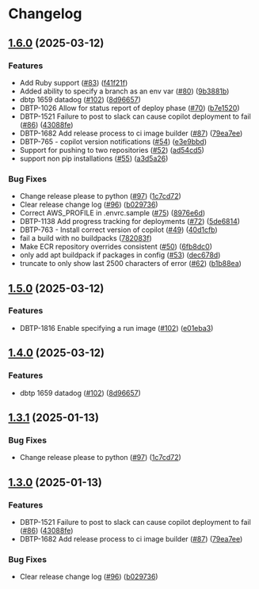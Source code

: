 # Changelog

## [1.6.0](https://github.com/uktrade/ci-image-builder/compare/1.5.0...1.6.0) (2025-03-12)


### Features

* Add Ruby support ([#83](https://github.com/uktrade/ci-image-builder/issues/83)) ([f41f21f](https://github.com/uktrade/ci-image-builder/commit/f41f21f91f8f906b1b7051261ec0a48cf9a844c9))
* Added ability to specify a branch as an env var ([#80](https://github.com/uktrade/ci-image-builder/issues/80)) ([9b3881b](https://github.com/uktrade/ci-image-builder/commit/9b3881bd2a115511ee111751a3355fc2afa61791))
* dbtp 1659 datadog ([#102](https://github.com/uktrade/ci-image-builder/issues/102)) ([8d96657](https://github.com/uktrade/ci-image-builder/commit/8d96657fffa4b465824902f48203ff6ed2f43835))
* DBTP-1026 Allow for status report of deploy phase ([#70](https://github.com/uktrade/ci-image-builder/issues/70)) ([b7e1520](https://github.com/uktrade/ci-image-builder/commit/b7e1520c79f67cf59c44ceb034878b741847fc4c))
* DBTP-1521 Failure to post to slack can cause copilot deployment to fail ([#86](https://github.com/uktrade/ci-image-builder/issues/86)) ([43088fe](https://github.com/uktrade/ci-image-builder/commit/43088fe3c5d6e1d3e98effebe1f65a3bd5d920d0))
* DBTP-1682 Add release process to ci image builder ([#87](https://github.com/uktrade/ci-image-builder/issues/87)) ([79ea7ee](https://github.com/uktrade/ci-image-builder/commit/79ea7ee0b5812e47c9a710d96681a6791027be8a))
* DBTP-765 - copilot version notifications ([#54](https://github.com/uktrade/ci-image-builder/issues/54)) ([e3e9bbd](https://github.com/uktrade/ci-image-builder/commit/e3e9bbd270489581f90042c1eede40f42a4cd08c))
* Support for pushing to two repositories ([#52](https://github.com/uktrade/ci-image-builder/issues/52)) ([ad54cd5](https://github.com/uktrade/ci-image-builder/commit/ad54cd505fe26877c113c0ebb0cc116ac5c8d540))
* support non pip installations ([#55](https://github.com/uktrade/ci-image-builder/issues/55)) ([a3d5a26](https://github.com/uktrade/ci-image-builder/commit/a3d5a269d593ae874fb0bdf1f84cc8d1b28f9ade))


### Bug Fixes

* Change release please to python ([#97](https://github.com/uktrade/ci-image-builder/issues/97)) ([1c7cd72](https://github.com/uktrade/ci-image-builder/commit/1c7cd7251968b0b67ba9d74151728f840b17bae4))
* Clear release change log ([#96](https://github.com/uktrade/ci-image-builder/issues/96)) ([b029736](https://github.com/uktrade/ci-image-builder/commit/b029736b107d0bab0f755b2a79220627826a34e3))
* Correct AWS_PROFILE in .envrc.sample ([#75](https://github.com/uktrade/ci-image-builder/issues/75)) ([8976e6d](https://github.com/uktrade/ci-image-builder/commit/8976e6d995f03f2b2d81c636e570af5f573da1ba))
* DBTP-1138 Add progress tracking for deployments ([#72](https://github.com/uktrade/ci-image-builder/issues/72)) ([5de6814](https://github.com/uktrade/ci-image-builder/commit/5de6814b9c6a92ede8da9430b5d0e1e7485aeada))
* DBTP-763 - Install correct version of copilot ([#49](https://github.com/uktrade/ci-image-builder/issues/49)) ([40d1cfb](https://github.com/uktrade/ci-image-builder/commit/40d1cfbe0af95fc6f8782b6e5f6e8c3a784f3ef8))
* fail a build with no buildpacks ([782083f](https://github.com/uktrade/ci-image-builder/commit/782083fc6f0823765f78ed9c1e403c93a357dbe0))
* Make ECR repository overrides consistent ([#50](https://github.com/uktrade/ci-image-builder/issues/50)) ([6fb8dc0](https://github.com/uktrade/ci-image-builder/commit/6fb8dc05675e9df2796ff40a50d6ac9f963abaf3))
* only add apt buildpack if packages in config ([#53](https://github.com/uktrade/ci-image-builder/issues/53)) ([dec678d](https://github.com/uktrade/ci-image-builder/commit/dec678d9404ff4bdbd8c08546871d09803f84896))
* truncate to only show last 2500 characters of error ([#62](https://github.com/uktrade/ci-image-builder/issues/62)) ([b1b88ea](https://github.com/uktrade/ci-image-builder/commit/b1b88ea1d1372bdc0064ed80dab53e415d9f24e6))

## [1.5.0](https://github.com/uktrade/ci-image-builder/compare/1.4.0...1.5.0) (2025-03-12)


### Features

* DBTP-1816 Enable specifying a run image ([#102](https://github.com/uktrade/ci-image-builder/issues/103)) ([e01eba3](https://github.com/uktrade/ci-image-builder/commit/e01eba3fed9562997dd72a64448a599b4062a0eb))

## [1.4.0](https://github.com/uktrade/ci-image-builder/compare/1.3.1...1.4.0) (2025-03-12)


### Features

* dbtp 1659 datadog ([#102](https://github.com/uktrade/ci-image-builder/issues/102)) ([8d96657](https://github.com/uktrade/ci-image-builder/commit/8d96657fffa4b465824902f48203ff6ed2f43835))

## [1.3.1](https://github.com/uktrade/ci-image-builder/compare/1.3.0...1.3.1) (2025-01-13)


### Bug Fixes

* Change release please to python ([#97](https://github.com/uktrade/ci-image-builder/issues/97)) ([1c7cd72](https://github.com/uktrade/ci-image-builder/commit/1c7cd7251968b0b67ba9d74151728f840b17bae4))

## [1.3.0](https://github.com/uktrade/ci-image-builder/compare/1.2.1...1.3.0) (2025-01-13)


### Features

* DBTP-1521 Failure to post to slack can cause copilot deployment to fail ([#86](https://github.com/uktrade/ci-image-builder/issues/86)) ([43088fe](https://github.com/uktrade/ci-image-builder/commit/43088fe3c5d6e1d3e98effebe1f65a3bd5d920d0))
* DBTP-1682 Add release process to ci image builder ([#87](https://github.com/uktrade/ci-image-builder/issues/87)) ([79ea7ee](https://github.com/uktrade/ci-image-builder/commit/79ea7ee0b5812e47c9a710d96681a6791027be8a))


### Bug Fixes

* Clear release change log ([#96](https://github.com/uktrade/ci-image-builder/issues/96)) ([b029736](https://github.com/uktrade/ci-image-builder/commit/b029736b107d0bab0f755b2a79220627826a34e3))
